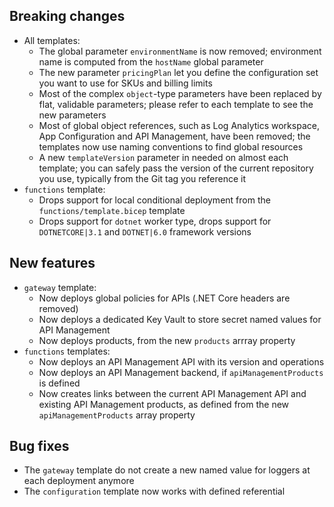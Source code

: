[//]: # (Format this CHANGELOG.md with these titles:)
[//]: # (Breaking changes)
[//]: # (New features)
[//]: # (Bug fixes)
[//]: # (Minor changes)

## Breaking changes

- All templates:
  - The global parameter `environmentName` is now removed; environment name is computed from the `hostName` global parameter
  - The new parameter `pricingPlan` let you define the configuration set you want to use for SKUs and billing limits
  - Most of the complex `object`-type parameters have been replaced by flat, validable parameters; please refer to each template to see the new parameters
  - Most of global object references, such as Log Analytics workspace, App Configuration and API Management, have been removed; the templates now use naming conventions to find global resources
  - A new `templateVersion` parameter in needed on almost each template; you can safely pass the version of the current repository you use, typically from the Git tag you reference it
- `functions` template:
  - Drops support for local conditional deployment from the `functions/template.bicep` template
  - Drops support for `dotnet` worker type, drops support for `DOTNETCORE|3.1` and `DOTNET|6.0` framework versions

## New features

- `gateway` template:
  - Now deploys global policies for APIs (.NET Core headers are removed)
  - Now deploys a dedicated Key Vault to store secret named values for API Management
  - Now deploys products, from the new `products` arrray property
- `functions` templates:
  - Now deploys an API Management API with its version and operations
  - Now deploys an API Management backend, if `apiManagementProducts` is defined
  - Now creates links between the current API Management API and existing API Management products, as defined from the new `apiManagementProducts` array property

## Bug fixes

- The `gateway` template do not create a new named value for loggers at each deployment anymore
- The `configuration` template now works with defined referential
